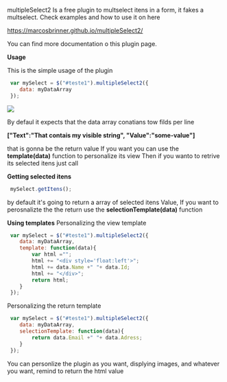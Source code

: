 multipleSelect2
Is a free plugin to multselect itens in a form, it fakes a multselect.
Check  examples and how to use it on here 

https://marcosbrinner.github.io/multipleSelect2/


You can find more documentation o this plugin page.

<b>Usage</b>



This is the simple usage of the plugin
```javascript
 var mySelect = $("#teste1").multipleSelect2({
 	data: myDataArray
 });
```
![](https://imageshack.com/a/img921/7885/DmlKo9.png)

By defaul it expects that the data array  conatians tow filds per line

**["Text":"That contais my visible string", "Value":"some-value"]**

that is gonna be the return value
If you want you can use the **template(data)** function to  personalize its view
Then if you  wanto to retrive its selected itens just call 

<b>Getting selected itens</b>
```javascript
 mySelect.getItens();
```
by default it's going to  return a array  of selected itens Value,
If you  want  to  perosnalizte the the return use the **selectionTemplate(data)** function

<b>Using templates</b>
Personalizing the view template
```javascript
 var mySelect = $("#teste1").multipleSelect2({
 	data: myDataArray,
	template: function(data){
		var html ="";
		html += "<div style='float:left'>";
		html +=	data.Name +" "+ data.Id;
		html += "</div>";
		return html;
	}
 });
```
Personalizing the return  template
```javascript
 var mySelect = $("#teste1").multipleSelect2({
 	data: myDataArray,
	selectionTemplate: function(data){
		return data.Email +" "+ data.Adress;
	}
 });
```

You can personlize the plugin as  you want, displying images, and  whatever you want, remind to  return the html value

